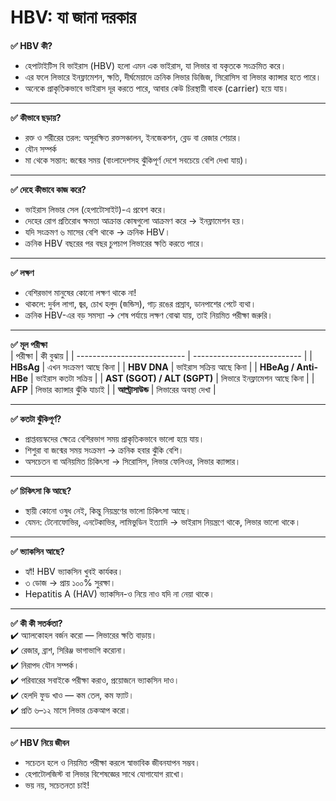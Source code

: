 # **HBV: যা জানা দরকার**

**✅ HBV কী?**
- হেপাটাইটিস বি ভাইরাস (HBV) হলো এমন এক ভাইরাস, যা লিভার বা যকৃতকে সংক্রমিত করে।
- এর ফলে লিভারে ইনফ্লামেশন, ক্ষতি, দীর্ঘমেয়াদে ক্রনিক লিভার ডিজিজ, সিরোসিস বা লিভার ক্যান্সার হতে পারে।
- অনেকে প্রাকৃতিকভাবে ভাইরাস দূর করতে পারে, আবার কেউ চিরস্থায়ী বাহক (carrier) হয়ে যায়।
***
**✅ কীভাবে ছড়ায়?**
- রক্ত ও শরীরের তরল: অসুরক্ষিত রক্তসঞ্চালন, ইনজেকশন, ব্লেড বা রেজার শেয়ার।
- যৌন সম্পর্ক
- মা থেকে সন্তান: জন্মের সময় (বাংলাদেশসহ ঝুঁকিপূর্ণ দেশে সবচেয়ে বেশি দেখা যায়)।
***
**✅ দেহে কীভাবে কাজ করে?**
- ভাইরাস লিভার সেল (হেপাটোসাইট)-এ প্রবেশ করে।
- দেহের রোগ প্রতিরোধ ক্ষমতা আক্রান্ত কোষগুলো আক্রমণ করে → ইনফ্লামেশন হয়।
- যদি সংক্রমণ ৬ মাসের বেশি থাকে → ক্রনিক HBV।
- ক্রনিক HBV বছরের পর বছর চুপচাপ লিভারের ক্ষতি করতে পারে।
***
**✅ লক্ষণ**
- বেশিরভাগ মানুষের কোনো লক্ষণ থাকে না!
- থাকলে: দুর্বল লাগা, জ্বর, চোখ হলুদ (জন্ডিস), গাঢ় রঙের প্রস্রাব, ডানপাশের পেটে ব্যথা।
- ক্রনিক HBV-এর বড় সমস্যা → শেষ পর্যায়ে লক্ষণ বোঝা যায়, তাই নিয়মিত পরীক্ষা জরুরি।
***
**✅ মূল পরীক্ষা**<br>
| পরীক্ষা                     | কী বুঝায়                   |
| --------------------------- | --------------------------- |
| **HBsAg**                   | এখন সংক্রমণ আছে কিনা        |
| **HBV DNA**                 | ভাইরাস সক্রিয় আছে কিনা     |
| **HBeAg / Anti-HBe**        | ভাইরাস কতটা সক্রিয়         |
| **AST (SGOT) / ALT (SGPT)** | লিভারে ইনফ্লামেশন আছে কিনা  |
| **AFP**                     | লিভার ক্যান্সার ঝুঁকি যাচাই |
| **আল্ট্রাসাউন্ড**           | লিভারের অবস্থা দেখা         |
***
**✅ কতটা ঝুঁকিপূর্ণ?**
- প্রাপ্তবয়স্কদের ক্ষেত্রে বেশিরভাগ সময় প্রাকৃতিকভাবে ভালো হয়ে যায়।
- শিশুরা বা জন্মের সময় সংক্রমণ → ক্রনিক হবার ঝুঁকি বেশি।
- অসচেতন বা অনিয়মিত চিকিৎসা → সিরোসিস, লিভার ফেলিওর, লিভার ক্যান্সার।
***
**✅ চিকিৎসা কি আছে?**
- স্থায়ী কোনো ওষুধ নেই, কিন্তু নিয়ন্ত্রণের ভালো চিকিৎসা আছে।
- যেমন: টেনোফোভির, এনটেকাভির, লামিভুডিন ইত্যাদি → ভাইরাস নিয়ন্ত্রণে থাকে, লিভার ভালো থাকে।
***
**✅ ভ্যাকসিন আছে?**
- হ্যাঁ! HBV ভ্যাকসিন খুবই কার্যকর।
- ৩ ডোজ → প্রায় ১০০% সুরক্ষা।
- Hepatitis A (HAV) ভ্যাকসিন-ও নিয়ে নাও যদি না নেয়া থাকে।
***
**✅ কী কী সতর্কতা?**<br>
✔️ অ্যালকোহল বর্জন করো — লিভারের ক্ষতি বাড়ায়।<br>
✔️ রেজার, ব্রাশ, সিরিঞ্জ ভাগাভাগি করোনা।<br>
✔️ নিরাপদ যৌন সম্পর্ক।<br>
✔️ পরিবারের সবাইকে পরীক্ষা করাও, প্রয়োজনে ভ্যাকসিন দাও।<br>
✔️ হেলদি ফুড খাও — কম তেল, কম ফ্যাট।<br>
✔️ প্রতি ৬–১২ মাসে লিভার চেকআপ করো।
***
**✅ HBV নিয়ে জীবন**
- সচেতন হলে ও নিয়মিত পরীক্ষা করলে স্বাভাবিক জীবনযাপন সম্ভব।
- হেপাটোলজিস্ট বা লিভার বিশেষজ্ঞের সাথে যোগাযোগ রাখো।
- ভয় নয়, সচেতনতা চাই!
